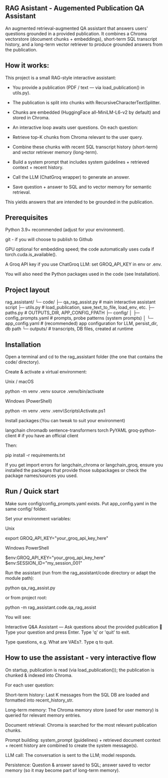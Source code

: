 ## RAG Asistant - Augemented Publication QA Assistant
An augmented retrieval-augmented QA assistant that answers users’ questions grounded in a provided publication. It combines a Chroma vectorstore (document chunks + embeddings), short-term SQL transcript history, and a long-term vector retriever to produce grounded answers from the publication.

## How it works: 
This project is a small RAG-style interactive assistant:

- You provide a publication (PDF / text — via load_publication() in utils.py).

- The publication is split into chunks with RecursiveCharacterTextSplitter.

- Chunks are embedded (HuggingFace all-MiniLM-L6-v2 by default) and stored in Chroma.

- An interactive loop awaits user questions. On each question:

- Retrieve top-K chunks from Chroma relevant to the user query.

- Combine these chunks with recent SQL transcript history (short-term) and vector retriever memory (long-term).

- Build a system prompt that includes system guidelines + retrieved context + recent history.

- Call the LLM (ChatGroq wrapper) to generate an answer.

- Save question + answer to SQL and to vector memory for semantic retrieval.

This yields answers that are intended to be grounded in the publication.

## Prerequisites

Python 3.9+ recommended (adjust for your environment).

git - if you will choose to publish to Github

GPU optional for embedding speed; the code automatically uses cuda if torch.cuda.is_available().

A Groq API key if you use ChatGroq LLM: set GROQ_API_KEY in env or .env.

You will also need the Python packages used in the code (see Installation).

## Project layout
rag_assistant/
└─ code/
   ├─ qa_rag_assist.py              # main interactive assistant script
   ├─ utils.py                      # load_publication, save_text_to_file, load_env, etc.
   ├─ paths.py                      # OUTPUTS_DIR, APP_CONFIG_FPATH
   ├─ config/
   │  ├─ config_prompts.yaml        # prompts, probe patterns (system prompts)
   │  └─ app_config.yaml            # (recommended) app configuration for LLM, persist_dir, db path
   └─ outputs/                      # transcripts, DB files, created at runtime

## Installation

Open a terminal and cd to the rag_assistant folder (the one that contains the code/ directory).

Create & activate a virtual environment:

Unix / macOS

python -m venv .venv
source .venv/bin/activate


Windows (PowerShell)

python -m venv .venv
.venv\Scripts\Activate.ps1


Install packages:(You can tweak to suit your environment)

langchain
chromadb
sentence-transformers
torch
PyYAML
groq-python-client    # if you have an official client


Then:

pip install -r requirements.txt


If you get import errors for langchain_chroma or langchain_groq, ensure you installed the packages that provide those subpackages or check the package names/sources you used.


## Run / Quick start

Make sure config/config_prompts.yaml exists. Put app_config.yaml in the same config/ folder.

Set your environment variables:

Unix

export GROQ_API_KEY="your_groq_api_key_here"


Windows PowerShell

$env:GROQ_API_KEY="your_groq_api_key_here"
$env:SESSION_ID="my_session_001"


Run the assistant (run from the rag_assistant/code directory or adapt the module path):


python qa_rag_assist.py


or from project root:

python -m rag_assistant.code.qa_rag_assist


You will see:

Interactive Q&A Assistant — Ask questions about the provided publication 📝
Type your question and press Enter. Type 'q' or 'quit' to exit.


Type questions, e.g. What are VAEs?. Type q to quit.

## How to use the assistant - very interactive flow

On startup, publication is read (via load_publication()); the publication is chunked & indexed into Chroma.

For each user question:

Short-term history: Last K messages from the SQL DB are loaded and formatted into recent_history_str.

Long-term memory: The Chroma memory store (used for user memory) is queried for relevant memory entries.

Document retrieval: Chroma is searched for the most relevant publication chunks.

Prompt building: system_prompt (guidelines) + retrieved document context + recent history are combined to create the system message(s).

LLM call: The conversation is sent to the LLM; model responds.

Persistence: Question & answer saved to SQL; answer saved to vector memory (so it may become part of long-term memory).